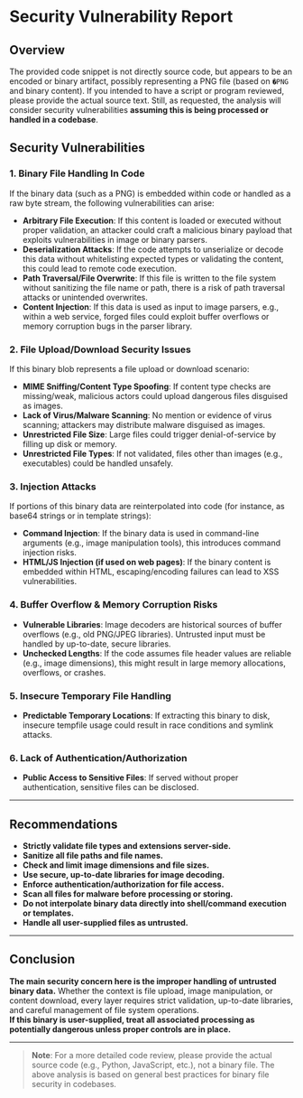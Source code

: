 # Security Vulnerability Report

## Overview

The provided code snippet is not directly source code, but appears to be an encoded or binary artifact, possibly representing a PNG file (based on `�PNG` and binary content). If you intended to have a script or program reviewed, please provide the actual source text. Still, as requested, the analysis will consider security vulnerabilities **assuming this is being processed or handled in a codebase**.

## Security Vulnerabilities

### 1. **Binary File Handling In Code**

If the binary data (such as a PNG) is embedded within code or handled as a raw byte stream, the following vulnerabilities can arise:

- **Arbitrary File Execution**: If this content is loaded or executed without proper validation, an attacker could craft a malicious binary payload that exploits vulnerabilities in image or binary parsers.
- **Deserialization Attacks**: If the code attempts to unserialize or decode this data without whitelisting expected types or validating the content, this could lead to remote code execution.
- **Path Traversal/File Overwrite**: If this file is written to the file system without sanitizing the file name or path, there is a risk of path traversal attacks or unintended overwrites.
- **Content Injection**: If this data is used as input to image parsers, e.g., within a web service, forged files could exploit buffer overflows or memory corruption bugs in the parser library.

### 2. **File Upload/Download Security Issues**

If this binary blob represents a file upload or download scenario:

- **MIME Sniffing/Content Type Spoofing**: If content type checks are missing/weak, malicious actors could upload dangerous files disguised as images.
- **Lack of Virus/Malware Scanning**: No mention or evidence of virus scanning; attackers may distribute malware disguised as images.
- **Unrestricted File Size**: Large files could trigger denial-of-service by filling up disk or memory.
- **Unrestricted File Types**: If not validated, files other than images (e.g., executables) could be handled unsafely.

### 3. **Injection Attacks**

If portions of this binary data are reinterpolated into code (for instance, as base64 strings or in template strings):

- **Command Injection**: If the binary data is used in command-line arguments (e.g., image manipulation tools), this introduces command injection risks.
- **HTML/JS Injection (if used on web pages)**: If the binary content is embedded within HTML, escaping/encoding failures can lead to XSS vulnerabilities.

### 4. **Buffer Overflow & Memory Corruption Risks**

- **Vulnerable Libraries**: Image decoders are historical sources of buffer overflows (e.g., old PNG/JPEG libraries). Untrusted input must be handled by up-to-date, secure libraries.
- **Unchecked Lengths**: If the code assumes file header values are reliable (e.g., image dimensions), this might result in large memory allocations, overflows, or crashes.

### 5. **Insecure Temporary File Handling**

- **Predictable Temporary Locations**: If extracting this binary to disk, insecure tempfile usage could result in race conditions and symlink attacks.

### 6. **Lack of Authentication/Authorization** 

- **Public Access to Sensitive Files**: If served without proper authentication, sensitive files can be disclosed.

---

## Recommendations

- **Strictly validate file types and extensions server-side.**
- **Sanitize all file paths and file names.**
- **Check and limit image dimensions and file sizes.**
- **Use secure, up-to-date libraries for image decoding.**
- **Enforce authentication/authorization for file access.**
- **Scan all files for malware before processing or storing.**
- **Do not interpolate binary data directly into shell/command execution or templates.**
- **Handle all user-supplied files as untrusted.**

---

## Conclusion

**The main security concern here is the improper handling of untrusted binary data.** Whether the context is file upload, image manipulation, or content download, every layer requires strict validation, up-to-date libraries, and careful management of file system operations.  
**If this binary is user-supplied, treat all associated processing as potentially dangerous unless proper controls are in place.**

---

> **Note**: For a more detailed code review, please provide the actual source code (e.g., Python, JavaScript, etc.), not a binary file. The above analysis is based on general best practices for binary file security in codebases.